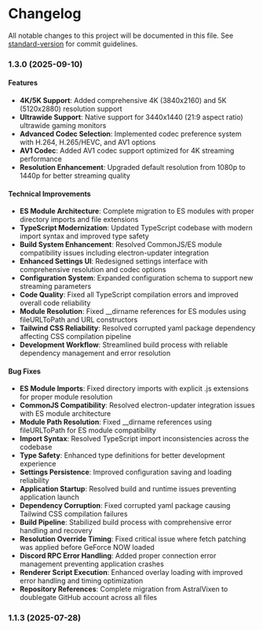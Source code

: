# Changelog

All notable changes to this project will be documented in this file. See [standard-version](https://github.com/conventional-changelog/standard-version) for commit guidelines.

### 1.3.0 (2025-09-10)

#### Features

* **4K/5K Support**: Added comprehensive 4K (3840x2160) and 5K (5120x2880) resolution support
* **Ultrawide Support**: Native support for 3440x1440 (21:9 aspect ratio) ultrawide gaming monitors
* **Advanced Codec Selection**: Implemented codec preference system with H.264, H.265/HEVC, and AV1 options
* **AV1 Codec**: Added AV1 codec support optimized for 4K streaming performance
* **Resolution Enhancement**: Upgraded default resolution from 1080p to 1440p for better streaming quality

#### Technical Improvements

* **ES Module Architecture**: Complete migration to ES modules with proper directory imports and file extensions
* **TypeScript Modernization**: Updated TypeScript codebase with modern import syntax and improved type safety
* **Build System Enhancement**: Resolved CommonJS/ES module compatibility issues including electron-updater integration
* **Enhanced Settings UI**: Redesigned settings interface with comprehensive resolution and codec options
* **Configuration System**: Expanded configuration schema to support new streaming parameters
* **Code Quality**: Fixed all TypeScript compilation errors and improved overall code reliability
* **Module Resolution**: Fixed __dirname references for ES modules using fileURLToPath and URL constructors
* **Tailwind CSS Reliability**: Resolved corrupted yaml package dependency affecting CSS compilation pipeline
* **Development Workflow**: Streamlined build process with reliable dependency management and error resolution

#### Bug Fixes

* **ES Module Imports**: Fixed directory imports with explicit .js extensions for proper module resolution
* **CommonJS Compatibility**: Resolved electron-updater integration issues with ES module architecture
* **Module Path Resolution**: Fixed __dirname references using fileURLToPath for ES module compatibility
* **Import Syntax**: Resolved TypeScript import inconsistencies across the codebase
* **Type Safety**: Enhanced type definitions for better development experience
* **Settings Persistence**: Improved configuration saving and loading reliability
* **Application Startup**: Resolved build and runtime issues preventing application launch
* **Dependency Corruption**: Fixed corrupted yaml package causing Tailwind CSS compilation failures
* **Build Pipeline**: Stabilized build process with comprehensive error handling and recovery
* **Resolution Override Timing**: Fixed critical issue where fetch patching was applied before GeForce NOW loaded
* **Discord RPC Error Handling**: Added proper connection error management preventing application crashes
* **Renderer Script Execution**: Enhanced overlay loading with improved error handling and timing optimization
* **Repository References**: Complete migration from AstralVixen to doublegate GitHub account across all files

### 1.1.3 (2025-07-28)
